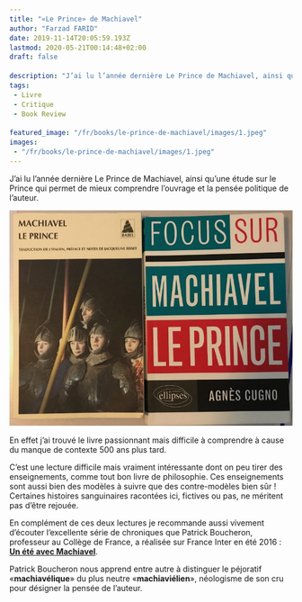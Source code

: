 ```yaml
---
title: "«Le Prince» de Machiavel"
author: "Farzad FARID"
date: 2019-11-14T20:05:59.193Z
lastmod: 2020-05-21T00:14:48+02:00
draft: false

description: "J’ai lu l’année dernière Le Prince de Machiavel, ainsi qu’une étude sur le Prince qui permet de mieux comprendre l’ouvrage et la pensée…"
tags:
 - Livre
 - Critique
 - Book Review

featured_image: "/fr/books/le-prince-de-machiavel/images/1.jpeg" 
images:
 - "/fr/books/le-prince-de-machiavel/images/1.jpeg"
---
```


J’ai lu l’année dernière Le Prince de Machiavel, ainsi qu’une étude sur le Prince qui permet de mieux comprendre l’ouvrage et la pensée politique de l’auteur.




![image](images/1.jpeg#layoutTextWidth)



En effet j’ai trouvé le livre passionnant mais difficile à comprendre à cause du manque de contexte 500 ans plus tard.

C’est une lecture difficile mais vraiment intéressante dont on peu tirer des enseignements, comme tout bon livre de philosophie. Ces enseignements sont aussi bien des modèles à suivre que des contre-modèles bien sûr ! Certaines histoires sanguinaires racontées ici, fictives ou pas, ne méritent pas d’être rejouée.

En complément de ces deux lectures je recommande aussi vivement d’écouter l’excellente série de chroniques que Patrick Boucheron, professeur au Collège de France, a réalisée sur France Inter en été 2016 : [**Un été avec Machiavel**](https://www.franceinter.fr/emissions/un-ete-avec-machiavel).

Patrick Boucheron nous apprend entre autre à distinguer le péjoratif «**machiavélique**» du plus neutre «**machiaviélien**», néologisme de son cru pour désigner la pensée de l’auteur.
